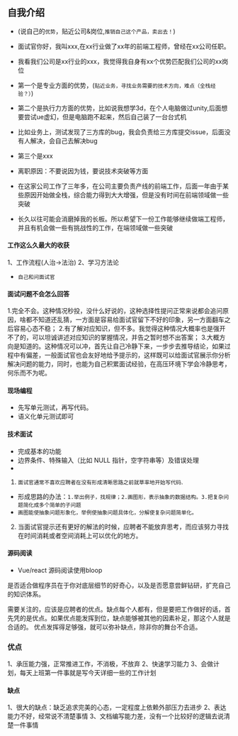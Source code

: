 ## 自我介绍
* (说自己的`优势`，贴近公司&岗位,`推销自己这个产品，卖出去！`)

* 面试官你好，我叫xxx,在xx行业做了xx年的前端工程师，曾经在xx公司任职。
* 我看我们公司是xx行业的xxx，我觉得我自身有xx个优势匹配我们公司的xx岗位
* 第一个是专业方面的优势，(`贴近业务，寻找业务需要的技术方向，难点（全栈经验？）`)
* 第二个是执行力方面的优势，比如说我想学3d，在个人电脑做过unity,后面想要尝试ue虚幻，但是电脑跑不起来，然后自己装了一台台式机
* 比如业务上，测试发现了三方库的bug，我会负责给三方库提交issue，后面没有人解决，会自己去解决bug
* 第三个是xxx

* 离职原因：不要说因为钱，要说技术突破等方面
* 在这家公司工作了三年多，在公司主要负责产线的前端工作，后面一年由于某些原因开始做全栈，综合能力得到大大增强，但是没有时间在前端领域做一些突破
* 长久以往可能会消磨掉我的长板。所以希望下一份工作能够继续做端工程师，并且有机会做一些有挑战性的工作，在端领域做一些突破


#### 工作这么久最大的收获
1、工作流程(人治->法治)
2、学习方法论

* `自己和问面试官`

#### 面试问题不会怎么回答
1.完全不会。这种情况秒投，没什么好说的，这种选择性提问正常来说都会追问原因，啥都不知道还乱猜，一方面是容易给面试官留下不好的印象，另一方面翻车之后容易心态不稳；
2.有了解对应知识，但不多。我觉得这种情况大概率也是强开不了的，可以坦诚讲述对应知识的掌握情况，并告之暂时想不出答案；
3.大概方向是知道的。这种情况可以冲，首先让自己冷静下来，一步步去推导结论，如果过程中有偏差，一般面试官也会友好地给予提示的，这样既可以给面试官展示你分析解决问题的能力，同时，也能为自己积累面试经验，在高压环境下学会冷静思考，何乐而不为呢。

#### 现场编程
* 先写单元测试，再写代码。
* 语义化单元测试即可


#### 技术面试
* 完成基本的功能
* 边界条件、特殊输入（比如 NULL 指针，空字符串等）及错误处理
* 

1. `面试官通常不喜欢应聘者在没有形成清晰思路之前就草率地开始写代码`. 
* 形成思路的办法：`1.举出例子，找规律；2.画图形，表示抽象的数据结构。3.把复杂问题简化成多个简单的子问题`
* `画图能使抽象问题形象化，举例使抽象问题具体化，分解使复杂问题简单化。`
2. 当面试官提示还有更好的解法的时候，应聘者不能放弃思考，而应该努力寻找在时间消耗或者空间消耗上可以优化的地方。

#### 源码阅读
* Vue/react 源码阅读使用bloop

是否适合做程序员在于你对底层细节的好奇心，以及是否愿意尝鲜钻研，扩充自己的知识体系。

需要关注的，应该是应聘者的优点。缺点每个人都有，但是要把工作做好的话，首先凭的是优点。如果优点能发挥到位，缺点能够被其他的因素补足，那这个人就是合适的。
优点发挥得足够强，就可以弥补缺点，除非你的舞台不合适。


### 优点
1、承压能力强，正常推进工作，不消极，不放弃
2、快速学习能力
3、会做计划，每天上班第一件事就是写今天详细一些的工作计划


#### 缺点
1、很大的缺点：缺乏追求完美的心态，一定程度上依赖外部压力去进步
2、表达能力不好，经常说不清楚事情
3、文档编写能力差，没有一个比较好的逻辑去说清楚一件事情




